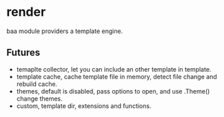 # render
baa module providers a template engine.

## Futures

- temaplte collector, let you can include an other template in template.
- template cache, cache template file in memory, detect file change and rebuild cache.
- themes, default is disabled, pass options to open, and use .Theme() change themes.
- custom, template dir, extensions and functions.

